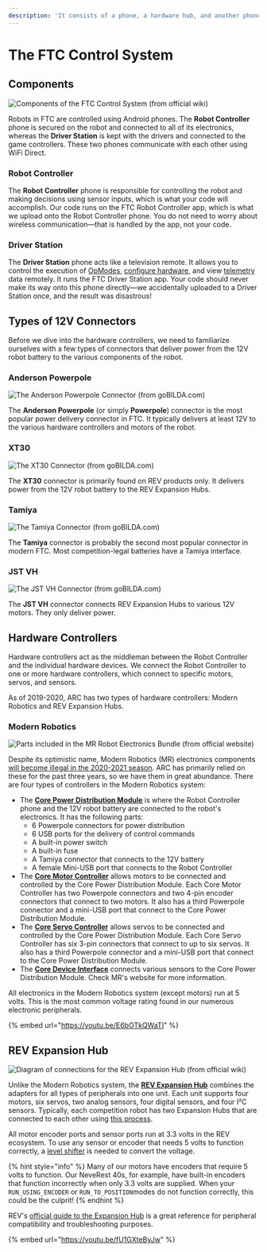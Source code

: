 ```yaml
---
description: 'It consists of a phone, a hardware hub, and another phone.'
---
```


# The FTC Control System

## Components

![Components of the FTC Control System \(from official wiki\)](.gitbook/assets/image%20%2812%29.png)

Robots in FTC are controlled using Android phones. The **Robot Controller** phone is secured on the robot and connected to all of its electronics, whereas the **Driver Station** is kept with the drivers and connected to the game controllers. These two phones communicate with each other using WiFi Direct.

### Robot Controller

The **Robot Controller** phone is responsible for controlling the robot and making decisions using sensor inputs, which is what your code will accomplish. Our code runs on the FTC Robot Controller app, which is what we upload onto the Robot Controller phone. You do not need to worry about wireless communication—that is handled by the app, not your code.

### Driver Station

The **Driver Station** phone acts like a television remote. It allows you to control the execution of [OpModes](the-opmode-1/defining-the-opmode.md), [configure hardware](hardware-interaction/configuration.md), and view [telemetry](the-opmode-1/telemetry-and-debugging.md) data remotely. It runs the FTC Driver Station app. Your code should never make its way onto this phone directly—we accidentally uploaded to a Driver Station once, and the result was disastrous!

## Types of 12V Connectors

Before we dive into the hardware controllers, we need to familiarize ourselves with a few types of connectors that deliver power from the 12V robot battery to the various components of the robot.

### Anderson Powerpole

![The Anderson Powerpole Connector \(from goBILDA.com\)](.gitbook/assets/image%20%2817%29.png)

The **Anderson Powerpole** \(or simply **Powerpole**\) connector is the most popular power delivery connector in FTC. It typically delivers at least 12V to the various hardware controllers and motors of the robot.

### XT30

![The XT30 Connector \(from goBILDA.com\)](.gitbook/assets/image%20%2815%29.png)

The **XT30** connector is primarily found on REV products only. It delivers power from the 12V robot battery to the REV Expansion Hubs.

### Tamiya

![The Tamiya Connector \(from goBILDA.com\)](.gitbook/assets/image%20%285%29.png)

The **Tamiya** connector is probably the second most popular connector in modern FTC. Most competition-legal batteries have a Tamiya interface.

### JST VH

![The JST VH Connector \(from goBILDA.com\)](.gitbook/assets/image%20%2810%29.png)

The **JST VH** connector connects REV Expansion Hubs to various 12V motors. They only deliver power.

## Hardware Controllers

Hardware controllers act as the middleman between the Robot Controller and the individual hardware devices. We connect the Robot Controller to one or more hardware controllers, which connect to specific motors, servos, and sensors.

As of 2019-2020, ARC has two types of hardware controllers: Modern Robotics and REV Expansion Hubs.

### Modern Robotics

![Parts included in the MR Robot Electronics Bundle \(from official website\)](.gitbook/assets/image%20%288%29.png)

Despite its optimistic name, Modern Robotics \(MR\) electronics components [will become illegal in the 2020-2021 season](http://firsttechchallenge.blogspot.com/2019/06/first-tech-challenge-technology-updates.html). ARC has primarily relied on these for the past three years, so we have them in great abundance. There are four types of controllers in the Modern Robotics system:

* The [**Core Power Distribution Module**](https://modernroboticsinc.com/product/core-power-distribution-module/) is where the Robot Controller phone and the 12V robot battery are connected to the robot's electronics. It has the following parts:
  * 6 Powerpole connectors for power distribution
  * 6 USB ports for the delivery of control commands
  * A built-in power switch
  * A built-in fuse
  * A Tamiya connector that connects to the 12V battery
  * A female Mini-USB port that connects to the Robot Controller
* The [**Core Motor Controller**](https://modernroboticsinc.com/product/core-motor-controller/) allows motors to be connected and controlled by the Core Power Distribution Module. Each Core Motor Controller has two Powerpole connectors and two 4-pin encoder connectors that connect to two motors. It also has a third Powerpole connector and a mini-USB port that connect to the Core Power Distribution Module.
* The [**Core Servo Controller**](https://modernroboticsinc.com/product/core-servo-controller/) allows servos to be connected and controlled by the Core Power Distribution Module. Each Core Servo Controller has six 3-pin connectors that connect to up to six servos. It also has a third Powerpole connector and a mini-USB port that connect to the Core Power Distribution Module.
* The [**Core Device Interface**](https://modernroboticsinc.com/product/core-device-interface-module/) connects various sensors to the Core Power Distribution Module. Check MR's website for more information.

All electronics in the Modern Robotics system \(except motors\) run at 5 volts. This is the most common voltage rating found in our numerous electronic peripherals.

{% embed url="https://youtu.be/E6bOTkQWaTI" %}

## REV Expansion Hub

![Diagram of connections for the REV Expansion Hub \(from official wiki\)](.gitbook/assets/image%20%2811%29.png)

Unlike the Modern Robotics system, the [**REV Expansion Hub**](http://www.revrobotics.com/rev-31-1153/) combines the adapters for all types of peripherals into one unit. Each unit supports four motors, six servos, two analog sensors, four digital sensors, and four I²C sensors. Typically, each competition robot has two Expansion Hubs that are connected to each other using [this process](https://github.com/ftctechnh/ftc_app/wiki/Using-Two-Expansion-Hubs).

All motor encoder ports and sensor ports run at 3.3 volts in the REV ecosystem. To use any sensor or encoder that needs 5 volts to function correctly, a [level shifter](http://www.revrobotics.com/REV-31-1389/) is needed to convert the voltage.

{% hint style="info" %}
Many of our motors have encoders that require 5 volts to function. Our NeveRest 40s, for example, have built-in encoders that function incorrectly when only 3.3 volts are supplied. When your `RUN_USING_ENCODER` or `RUN_TO_POSITION`modes do not function correctly, this could be the culprit!
{% endhint %}

REV's [official guide to the Expansion Hub](https://www.revrobotics.com/content/docs/REV-31-1153-GS.pdf) is a great reference for peripheral compatibility and troubleshooting purposes.

{% embed url="https://youtu.be/fU1GXteByJw" %}



